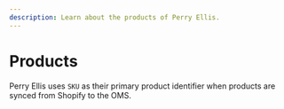 ```yaml
---
description: Learn about the products of Perry Ellis.
---
```


# Products

Perry Ellis uses `SKU` as their primary product identifier when products are synced from Shopify to the OMS.
